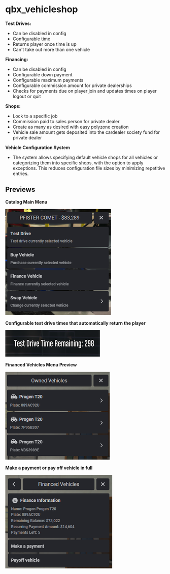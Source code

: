# qbx_vehicleshop

**Test Drives:**
* Can be disabled in config
* Configurable time
* Returns player once time is up
* Can't take out more than one vehicle


**Financing:**
* Can be disabled in config
* Configurable down payment
* Configurable maximum payments
* Configurable commission amount for private dealerships
* Checks for payments due on player join and updates times on player logout or quit

**Shops:**
* Lock to a specific job
* Commission paid to sales person for private dealer
* Create as many as desired with easy polyzone creation
* Vehicle sale amount gets deposited into the cardealer society fund for private dealer

**Vehicle Configuration System**
* The system allows specifying default vehicle shops for all vehicles or categorizing them into specific shops, with the option to apply exceptions. This reduces configuration file sizes by minimizing repetitive entries.

## Previews
**Catalog Main Menu**

![image](.github/images/catalog.png)

**Configurable test drive times that automatically return the player**

![image](.github/images/testdrive.png)

**Financed Vehicles Menu Preview**

![image](.github/images/financemenu.png)

**Make a payment or pay off vehicle in full**

![image](.github/images/financemenu2.png)
